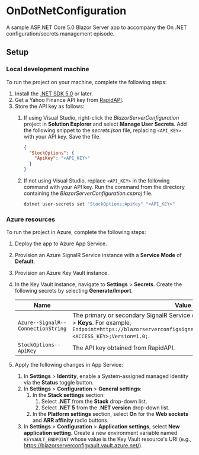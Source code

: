 # OnDotNetConfiguration

A sample ASP.NET Core 5.0 Blazor Server app to accompany the On .NET configuration/secrets management episode.

## Setup

### Local development machine

To run the project on your machine, complete the following steps:

1. Install the [.NET SDK 5.0](https://dotnet.microsoft.com/download/dotnet/5.0) or later.
1. Get a Yahoo Finance API key from [RapidAPI]( https://rapidapi.com/apidojo/api/yahoo-finance1/pricing).
1. Store the API key as follows:
	1. If using Visual Studio, right-click the *BlazorServerConfiguration* project in **Solution Explorer** and select **Manage User Secrets**. Add the following snippet to the *secrets.json* file, replacing `<API_KEY>` with your API key. Save the file.
		
		```json
		{
		  "StockOptions": {
			"ApiKey": "<API_KEY>"
		  }
		}
		```
	1. If not using Visual Studio, replace `<API_KEY>` in the following command with your API key. Run the command from the directory containing the *BlazorServerConfiguration.csproj* file.

		```bash
		dotnet user-secrets set "StockOptions:ApiKey" "<API_KEY>"
		```

### Azure resources

To run the project in Azure, complete the following steps:

1. Deploy the app to Azure App Service.
1. Provision an Azure SignalR Service instance with a **Service Mode** of **Default**.
1. Provision an Azure Key Vault instance.
1. In the Key Vault instance, navigate to **Settings** > **Secrets**. Create the following secrets by selecting **Generate/Import**.

	|Name								  |Value				|
	|-------------------------------------|---------------------|
	|`Azure--SignalR--ConnectionString`|The primary or secondary SignalR Service connection string found at **Settings** > **Keys**. For example, `Endpoint=https://blazorserverconfigsignalr.service.signalr.net;AccessKey=<ACCESS_KEY>;Version=1.0;`.|
	|`StockOptions--ApiKey`			  |The API key obtained from RapidAPI.|

1. Apply the following changes in App Service:
	1. In **Settings** > **Identity**, enable a System-assigned managed identity via the **Status** toggle button.
	1. In **Settings** > **Configuration** > **General settings**:
		1. In the **Stack settings** section:
			1. Select **.NET** from the **Stack** drop-down list.
			1. Select **.NET 5** from the **.NET version** drop-down list.
		1. In the **Platform settings** section, select **On** for the **Web sockets** and **ARR affinity** radio buttons.
	1. In **Settings** > **Configuration** > **Application settings**, select **New application setting**. Create a new environment variable named `KEYVAULT_ENDPOINT` whose value is the Key Vault resource's URI (e.g., https://blazorserverconfigvault.vault.azure.net/).
